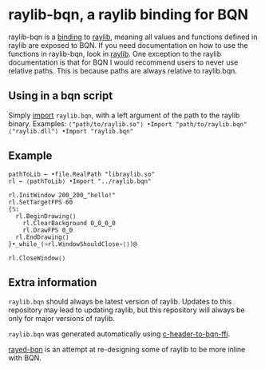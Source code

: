 # raylib-bqn, a raylib binding for BQN
raylib-bqn is a [binding](https://en.wikipedia.org/wiki/Language_binding) to [raylib](https://github.com/raysan5/raylib), meaning all values and functions defined in raylib are exposed to BQN.
If you need documentation on how to use the functions in raylib-bqn, look in [raylib](https://github.com/raysan5/raylib).
One exception to the raylib documentation is that for BQN I would recommend users to never use relative paths. This is because paths are always relative to raylib.bqn.

## Using in a bqn script
Simply [import](https://mlochbaum.github.io/BQN/spec/system.html#scripts) `raylib.bqn`, with a left argument of the path to the raylib binary.
Examples:
`⟨"path/to/raylib.so"⟩ •Import "path/to/raylib.bqn"`
`⟨"raylib.dll"⟩ •Import "raylib.bqn"`

## Example

```BQN
pathToLib ← •file.RealPath "libraylib.so"
rl ← ⟨pathToLib⟩ •Import "../raylib.bqn"

rl.InitWindow 200‿200‿"hello!"
rl.SetTargetFPS 60
{𝕊:
  rl.BeginDrawing⟨⟩
    rl.ClearBackground 0‿0‿0‿0
    rl.DrawFPS 0‿0
  rl.EndDrawing⟨⟩
}•_while_(¬rl.WindowShouldClose∘⟨⟩)@

rl.CloseWindow⟨⟩
```

## Extra information
`raylib.bqn` should always be latest version of raylib. Updates to this repository may lead to updating raylib, but this repository will always be only for major versions of raylib.

`raylib.bqn` was generated automatically using [c-header-to-bqn-ffi](https://github.com/Brian-ED/c-header-to-bqn-ffi/).

[rayed-bqn](https://github.com/Brian-ED/rayed-bqn) is an attempt at re-designing some of raylib to be more inline with BQN.
